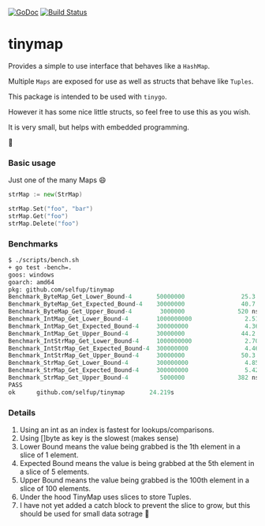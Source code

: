 [![GoDoc](https://godoc.org/github.com/selfup/tinymap?status.svg)](https://godoc.org/github.com/selfup/tinymap)
[![Build Status](https://travis-ci.org/selfup/tinymap.svg?branch=master)](https://travis-ci.org/selfup/tinymap)

# tinymap

Provides a simple to use interface that behaves like a `HashMap`.

Multiple `Maps` are exposed for use as well as structs that behave like `Tuples`.

This package is intended to be used with `tinygo`.

However it has some nice little structs, so feel free to use this as you wish.

It is very small, but helps with embedded programming.

:tada:

### Basic usage

Just one of the many Maps :smile:

```go
strMap := new(StrMap)

strMap.Set("foo", "bar")
strMap.Get("foo")
strMap.Delete("foo")
```

### Benchmarks

```ocaml
$ ./scripts/bench.sh
+ go test -bench=.
goos: windows
goarch: amd64
pkg: github.com/selfup/tinymap
Benchmark_ByteMap_Get_Lower_Bound-4       50000000                25.3 ns/op
Benchmark_ByteMap_Get_Expected_Bound-4    30000000                40.7 ns/op
Benchmark_ByteMap_Get_Upper_Bound-4        3000000               520 ns/op
Benchmark_IntMap_Get_Lower_Bound-4        1000000000               2.51 ns/op
Benchmark_IntMap_Get_Expected_Bound-4     300000000                4.36 ns/op
Benchmark_IntMap_Get_Upper_Bound-4        30000000                44.2 ns/op
Benchmark_IntStrMap_Get_Lower_Bound-4     1000000000               2.70 ns/op
Benchmark_IntStrMap_Get_Expected_Bound-4  300000000                4.46 ns/op
Benchmark_IntStrMap_Get_Upper_Bound-4     30000000                50.3 ns/op
Benchmark_StrMap_Get_Lower_Bound-4        300000000                4.85 ns/op
Benchmark_StrMap_Get_Expected_Bound-4     300000000                5.42 ns/op
Benchmark_StrMap_Get_Upper_Bound-4         5000000               382 ns/op
PASS
ok      github.com/selfup/tinymap       24.219s
```

### Details

1. Using an int as an index is fastest for lookups/comparisons.
1. Using []byte as key is the slowest (makes sense)
1. Lower Bound means the value being grabbed is the 1th element in a slice of 1 element.
1. Expected Bound means the value is being grabbed at the 5th element in a slice of 5 elements.
1. Upper Bound means the value being grabbed is the 100th element in a slice of 100 elements.
1. Under the hood TinyMap uses slices to store Tuples.
1. I have not yet added a catch block to prevent the slice to grow, but this should be used for small data sotrage :pray:
